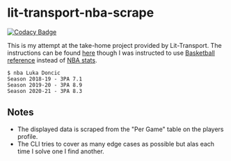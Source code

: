 # lit-transport-nba-scrape

[![Codacy Badge](https://api.codacy.com/project/badge/Grade/049a11c9272042229582d06cbe6a46ee)](https://app.codacy.com/gh/QuantumlyTangled/lit-transport-nba-scrape?utm_source=github.com&utm_medium=referral&utm_content=QuantumlyTangled/lit-transport-nba-scrape&utm_campaign=Badge_Grade_Settings)

This is my attempt at the take-home project provided by Lit-Transport.
The instructions can be found [here](./LIT%20programming%20task_Java.pdf) though I was instructed to use [Basketball reference](https://www.basketball-reference.com/leagues/NBA_2020_per_game.html) instead of [NBA stats](https://www.nba.com/stats/).

```shell
$ nba Luka Doncic
Season 2018-19 - 3PA 7.1
Season 2019-20 - 3PA 8.9
Season 2020-21 - 3PA 8.3
```

## Notes
* The displayed data is scraped from the "Per Game" table on the players profile.
* The CLI tries to cover as many edge cases as possible but alas each time I solve one I find another.
